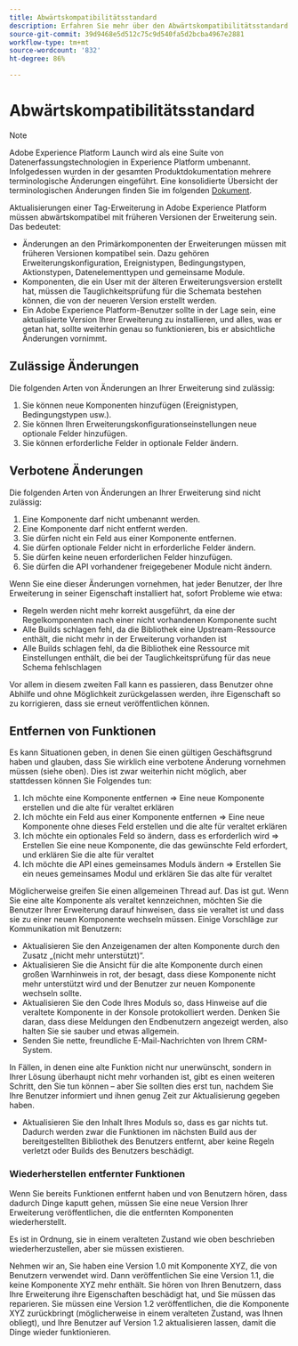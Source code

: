 ```yaml
---
title: Abwärtskompatibilitätsstandard
description: Erfahren Sie mehr über den Abwärtskompatibilitätsstandard in Adobe Experience Platform, der sicherstellt, dass aktualisierte Versionen von Tag-Erweiterungen mit früheren Versionen kompatibel sind.
source-git-commit: 39d9468e5d512c75c9d540fa5d2bcba4967e2881
workflow-type: tm+mt
source-wordcount: '832'
ht-degree: 86%

---
```


# Abwärtskompatibilitätsstandard

>[!NOTE]
>
>Adobe Experience Platform Launch wird als eine Suite von Datenerfassungstechnologien in Experience Platform umbenannt. Infolgedessen wurden in der gesamten Produktdokumentation mehrere terminologische Änderungen eingeführt. Eine konsolidierte Übersicht der terminologischen Änderungen finden Sie im folgenden [Dokument](../term-updates.md).

Aktualisierungen einer Tag-Erweiterung in Adobe Experience Platform müssen abwärtskompatibel mit früheren Versionen der Erweiterung sein. Das bedeutet:

* Änderungen an den Primärkomponenten der Erweiterungen müssen mit früheren Versionen kompatibel sein. Dazu gehören Erweiterungskonfiguration, Ereignistypen, Bedingungstypen, Aktionstypen, Datenelementtypen und gemeinsame Module.
* Komponenten, die ein User mit der älteren Erweiterungsversion erstellt hat, müssen die Tauglichkeitsprüfung für die Schemata bestehen können, die von der neueren Version erstellt werden.
* Ein Adobe Experience Platform-Benutzer sollte in der Lage sein, eine aktualisierte Version Ihrer Erweiterung zu installieren, und alles, was er getan hat, sollte weiterhin genau so funktionieren, bis er absichtliche Änderungen vornimmt.

## Zulässige Änderungen

Die folgenden Arten von Änderungen an Ihrer Erweiterung sind zulässig:

1. Sie können neue Komponenten hinzufügen (Ereignistypen, Bedingungstypen usw.).
1. Sie können Ihren Erweiterungskonfigurationseinstellungen neue optionale Felder hinzufügen.
1. Sie können erforderliche Felder in optionale Felder ändern.

## Verbotene Änderungen

Die folgenden Arten von Änderungen an Ihrer Erweiterung sind nicht zulässig:

1. Eine Komponente darf nicht umbenannt werden.
1. Eine Komponente darf nicht entfernt werden.
1. Sie dürfen nicht ein Feld aus einer Komponente entfernen.
1. Sie dürfen optionale Felder nicht in erforderliche Felder ändern.
1. Sie dürfen keine neuen erforderlichen Felder hinzufügen.
1. Sie dürfen die API vorhandener freigegebener Module nicht ändern.

Wenn Sie eine dieser Änderungen vornehmen, hat jeder Benutzer, der Ihre Erweiterung in seiner Eigenschaft installiert hat, sofort Probleme wie etwa:

* Regeln werden nicht mehr korrekt ausgeführt, da eine der Regelkomponenten nach einer nicht vorhandenen Komponente sucht
* Alle Builds schlagen fehl, da die Bibliothek eine Upstream-Ressource enthält, die nicht mehr in der Erweiterung vorhanden ist
* Alle Builds schlagen fehl, da die Bibliothek eine Ressource mit Einstellungen enthält, die bei der Tauglichkeitsprüfung für das neue Schema fehlschlagen

Vor allem in diesem zweiten Fall kann es passieren, dass Benutzer ohne Abhilfe und ohne Möglichkeit zurückgelassen werden, ihre Eigenschaft so zu korrigieren, dass sie erneut veröffentlichen können.

## Entfernen von Funktionen

Es kann Situationen geben, in denen Sie einen gültigen Geschäftsgrund haben und glauben, dass Sie wirklich eine verbotene Änderung vornehmen müssen (siehe oben). Dies ist zwar weiterhin nicht möglich, aber stattdessen können Sie Folgendes tun:

1. Ich möchte eine Komponente entfernen => Eine neue Komponente erstellen und die alte für veraltet erklären
1. Ich möchte ein Feld aus einer Komponente entfernen => Eine neue Komponente ohne dieses Feld erstellen und die alte für veraltet erklären
1. Ich möchte ein optionales Feld so ändern, dass es erforderlich wird => Erstellen Sie eine neue Komponente, die das gewünschte Feld erfordert, und erklären Sie die alte für veraltet
1. Ich möchte die API eines gemeinsames Moduls ändern => Erstellen Sie ein neues gemeinsames Modul und erklären Sie das alte für veraltet

Möglicherweise greifen Sie einen allgemeinen Thread auf. Das ist gut. Wenn Sie eine alte Komponente als veraltet kennzeichnen, möchten Sie die Benutzer Ihrer Erweiterung darauf hinweisen, dass sie veraltet ist und dass sie zu einer neuen Komponente wechseln müssen.  Einige Vorschläge zur Kommunikation mit Benutzern:

* Aktualisieren Sie den Anzeigenamen der alten Komponente durch den Zusatz „(nicht mehr unterstützt)“.
* Aktualisieren Sie die Ansicht für die alte Komponente durch einen großen Warnhinweis in rot, der besagt, dass diese Komponente nicht mehr unterstützt wird und der Benutzer zur neuen Komponente wechseln sollte.
* Aktualisieren Sie den Code Ihres Moduls so, dass Hinweise auf die veraltete Komponente in der Konsole protokolliert werden.  Denken Sie daran, dass diese Meldungen den Endbenutzern angezeigt werden, also halten Sie sie sauber und etwas allgemein.
* Senden Sie nette, freundliche E-Mail-Nachrichten von Ihrem CRM-System.

In Fällen, in denen eine alte Funktion nicht nur unerwünscht, sondern in Ihrer Lösung überhaupt nicht mehr vorhanden ist, gibt es einen weiteren Schritt, den Sie tun können – aber Sie sollten dies erst tun, nachdem Sie Ihre Benutzer informiert und ihnen genug Zeit zur Aktualisierung gegeben haben.

* Aktualisieren Sie den Inhalt Ihres Moduls so, dass es gar nichts tut. Dadurch werden zwar die Funktionen im nächsten Build aus der bereitgestellten Bibliothek des Benutzers entfernt, aber keine Regeln verletzt oder Builds des Benutzers beschädigt.

### Wiederherstellen entfernter Funktionen

Wenn Sie bereits Funktionen entfernt haben und von Benutzern hören, dass dadurch Dinge kaputt gehen, müssen Sie eine neue Version Ihrer Erweiterung veröffentlichen, die die entfernten Komponenten wiederherstellt.

Es ist in Ordnung, sie in einem veralteten Zustand wie oben beschrieben wiederherzustellen, aber sie müssen existieren.

Nehmen wir an, Sie haben eine Version 1.0 mit Komponente XYZ, die von Benutzern verwendet wird. Dann veröffentlichen Sie eine Version 1.1, die keine Komponente XYZ mehr enthält. Sie hören von Ihren Benutzern, dass Ihre Erweiterung ihre Eigenschaften beschädigt hat, und Sie müssen das reparieren. Sie müssen eine Version 1.2 veröffentlichen, die die Komponente XYZ zurückbringt (möglicherweise in einem veralteten Zustand, was Ihnen obliegt), und Ihre Benutzer auf Version 1.2 aktualisieren lassen, damit die Dinge wieder funktionieren.

